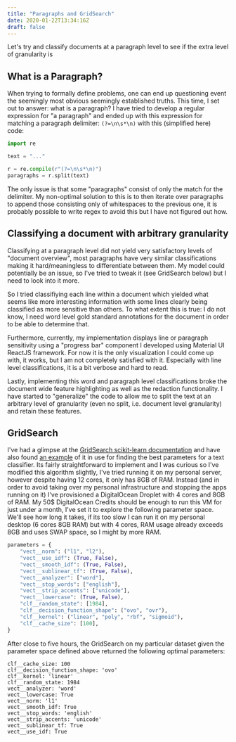 ```yaml
---
title: "Paragraphs and GridSearch"
date: 2020-01-22T13:34:16Z
draft: false
---
```


Let's try and classify documents at a paragraph level to see if the extra level of granularity is

## What is a Paragraph?

When trying to formally define problems, one can end up questioning event the seemingly most obvious seemingly established truths. This time, I set out to answer: what is a paragraph? I have tried to develop a regular expression for "a paragraph" and ended up with this expression for matching a paragraph delimiter: `(?=\n\s*\n)` with this (simplified here) code:

```python
import re

text = "..."

r = re.compile(r"(?=\n\s*\n)")
paragraphs = r.split(text)
```

The only issue is that some "paragraphs" consist of only the match for the delimiter. My non-optimal solution to this is to then iterate over paragraphs to append those consisting only of whitespaces to the previous one, it is probably possible to write regex to avoid this but I have not figured out how.

## Classifying a document with arbitrary granularity

Classifying at a paragraph level did not yield very satisfactory levels of "document overview", most paragraphs have very similar classifications making it hard/meaningless to differentiate between them. My model could potentially be an issue, so I've tried to tweak it (see GridSearch below) but I need to look into it more.

So I tried classifiying each line within a document which yielded what seems like more interesting information with some lines clearly being classified as more sensitive than others. To what extent this is true: I do not know, I need word level gold standard annotations for the document in order to be able to determine that.

Furthermore, currently, my implementation displays line or paragraph sensitivity using a "progress bar" component I developed using Material UI ReactJS framework. For now it is the only visualization I could come up with, it works, but I am not completely satisfied with it. Especially with line level classifications, it is a bit verbose and hard to read.

Lastly, implementing this word and paragraph level classifications broke the document wide feature highlighting as well as the redaction functionality. I have started to "generalize" the code to allow me to split the text at an arbitrary level of granularity (even no split, i.e. document level granularity) and retain these features.

## GridSearch

I've had a glimpse at the [GridSearch scikit-learn documentation](https://scikit-learn.org/stable/modules/generated/sklearn.model_selection.GridSearchCV.html#sklearn.model_selection.GridSearchCV) and have also found [an example](https://scikit-learn.org/stable/auto_examples/model_selection/grid_search_text_feature_extraction.html#sphx-glr-auto-examples-model-selection-grid-search-text-feature-extraction-py) of it in use for finding the best parameters for a text classifier. Its fairly straightforward to implement and I was curious so I've modified this algorithm slightly, I've tried running it on my personal server, however despite having 12 cores, it only has 8GB of RAM. Instead (and in order to avoid taking over my personal infrastructure and stopping the apps running on it) I've provisioned a DigitalOcean Droplet with 4 cores and 8GB of RAM. My 50\$ DigitalOcean Credits should be enough to run this VM for just under a month, I've set it to explore the following parameter space. We'll see how long it takes, if its too slow I can run it on my personal desktop (6 cores 8GB RAM) but with 4 cores, RAM usage already exceeds 8GB and uses SWAP space, so I might by more RAM.

```python
parameters = {
    "vect__norm": ("l1", "l2"),
    "vect__use_idf": (True, False),
    "vect__smooth_idf": (True, False),
    "vect__sublinear_tf": (True, False),
    "vect__analyzer": ["word"],
    "vect__stop_words": ["english"],
    "vect__strip_accents": ["unicode"],
    "vect__lowercase": (True, False),
    "clf__random_state": [1984],
    "clf__decision_function_shape": ("ovo", "ovr"),
    "clf__kernel": ("linear", "poly", "rbf", "sigmoid"),
    "clf__cache_size": [100],
}
```

After close to five hours, the GridSearch on my particular dataset given the parameter space defined above returned the following optimal parameters:

```
clf__cache_size: 100
clf__decision_function_shape: 'ovo'
clf__kernel: 'linear'
clf__random_state: 1984
vect__analyzer: 'word'
vect__lowercase: True
vect__norm: 'l1'
vect__smooth_idf: True
vect__stop_words: 'english'
vect__strip_accents: 'unicode'
vect__sublinear_tf: True
vect__use_idf: True
```
